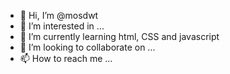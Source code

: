 - 👋 Hi, I’m @mosdwt
- 👀 I’m interested in ...
- 🌱 I’m currently learning html, CSS and javascript
- 💞️ I’m looking to collaborate on ...
- 📫 How to reach me ...

<!---
mosdwt/mosdwt is a ✨ special ✨ repository because its `README.md` (this file) appears on your GitHub profile.
You can click the Preview link to take a look at your changes.
--->
